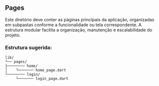 ## Pages

Este diretório deve conter as páginas principais da aplicação, organizadas em subpastas conforme a funcionalidade ou tela correspondente. A estrutura modular facilita a organização, manutenção e escalabilidade do projeto.

### Estrutura sugerida:

```
lib/
└── pages/
├──────── home/
│    └─────── home_page.dart
└──────── login/
     └─────── login_page.dart
```